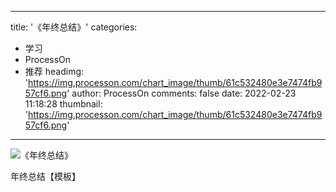 
---
title: '《年终总结》'
categories: 
 - 学习
 - ProcessOn
 - 推荐
headimg: 'https://img.processon.com/chart_image/thumb/61c532480e3e7474fb957cf6.png'
author: ProcessOn
comments: false
date: 2022-02-23 11:18:28
thumbnail: 'https://img.processon.com/chart_image/thumb/61c532480e3e7474fb957cf6.png'
---

<div>   
<img class="thumb" alt="《年终总结》" src="https://img.processon.com/chart_image/thumb/61c532480e3e7474fb957cf6.png" referrerpolicy="no-referrer">
<p>年终总结【模板】</p>  
</div>
            